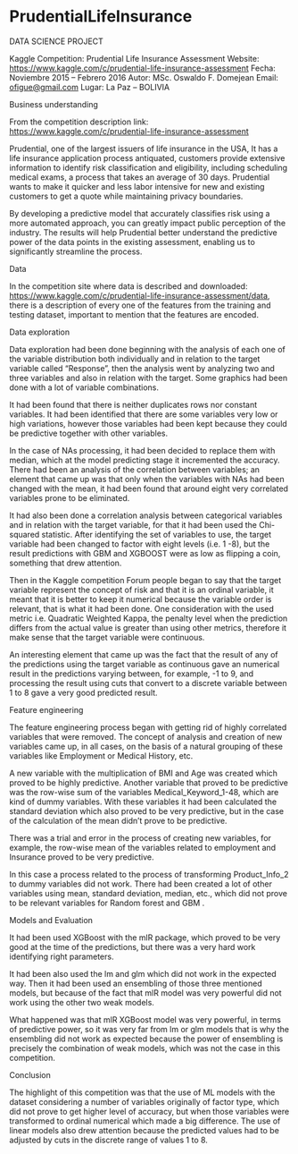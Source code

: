 # PrudentialLifeInsurance

DATA SCIENCE PROJECT


Kaggle Competition: Prudential Life Insurance Assessment
Website: https://www.kaggle.com/c/prudential-life-insurance-assessment
Fecha: Noviembre 2015 – Febrero 2016
	Autor: MSc. Oswaldo F. Domejean
Email: ofigue@gmail.com
Lugar: La Paz – BOLIVIA


Business understanding

From the competition description link: https://www.kaggle.com/c/prudential-life-insurance-assessment

Prudential, one of the largest issuers of life insurance in the USA, It has a life insurance application process antiquated, customers provide extensive information to identify risk classification and eligibility, including scheduling medical exams, a process that takes an average of 30 days. Prudential wants to make it quicker and less labor intensive for new and existing customers to get a quote while maintaining privacy boundaries.

By developing a predictive model that accurately classifies risk using a more automated approach, you can greatly impact public perception of the industry. The results will help Prudential better understand the predictive power of the data points in the existing assessment, enabling us to significantly streamline the process.

Data 

In the competition site where data is described and downloaded: https://www.kaggle.com/c/prudential-life-insurance-assessment/data, there is a description of every one of the features from the training and testing dataset, important to mention that the features are encoded.

Data exploration 

Data exploration had been done beginning with the analysis of each one of the variable distribution both individually and in relation to the target variable called “Response”, then the analysis went by analyzing two and three variables and also in relation with the target. Some graphics had been done with a lot of variable combinations. 


It had been found that there is neither duplicates rows nor constant variables. It had been identified that there are some variables very low or high variations, however those variables had been kept because they could be predictive together with other variables.

In the case of NAs processing, it had been decided to replace them with median, which at the model predicting stage it incremented the accuracy. There had been an analysis of the correlation between variables; an element that came up was that only when the variables with NAs had been changed with the mean, it had been found that around eight very correlated variables prone to be eliminated.

It had also been done a correlation analysis between categorical variables and in relation with the target variable, for that it had been used the Chi-squared statistic. After identifying the set of variables to use, the target variable had been changed to factor with eight levels (i.e. 1 -8), but the result predictions with GBM and XGBOOST were as low as flipping a coin, something that drew attention.

Then in the Kaggle competition Forum people began to say that the target variable represent the concept of risk and that it is an ordinal variable, it meant that it is better to keep it numerical because the variable order is relevant, that is what it had been done. One consideration with the used metric i.e. Quadratic Weighted Kappa, the penalty level when the prediction differs from the actual value is greater than using other metrics, therefore it make sense that the target variable were continuous.

An interesting element that came up was the fact that the result of any of the predictions using the target variable as continuous gave an numerical result in the predictions varying between, for example, -1 to 9, and processing the result using cuts that convert to a discrete variable between 1 to 8 gave a very good predicted result.


Feature engineering

The feature engineering process began with getting rid of highly correlated variables that were removed. The concept of analysis and creation of new variables came up, in all cases, on the basis of a natural grouping of these variables like Employment or Medical History, etc.

A new variable with the multiplication of BMI and Age was created which proved to be highly predictive. Another variable that proved to be predictive was the row-wise sum of the variables Medical_Keyword_1-48, which are kind of dummy variables. With these variables it had been calculated the standard deviation which also proved to be very predictive, but in the case of the calculation of the mean didn’t prove to be predictive.

There was a trial and error in the process of creating new variables, for example, the row-wise mean of the variables related to employment and Insurance proved to be very predictive.

In this case a process related to the process of transforming Product_Info_2 to dummy variables did not work. There had been created a lot of other variables using mean, standard deviation, median, etc., which did not prove to be relevant variables for Random forest and GBM .


Models and Evaluation

It had been used XGBoost with the mlR package, which proved to be very good at the time of the predictions, but there was a very hard work identifying right parameters.

It had been also used the lm and glm which did not work in the expected way. Then it had been used an ensembling of those three mentioned models, but because of the fact that mlR model was very powerful did not work using the other two weak models. 

What happened was that mlR XGBoost model was very powerful, in terms of predictive power, so it was very far from lm or glm models that is why the ensembling did not work as expected because the power of ensembling is precisely the combination of weak models, which was not the case in this competition.


Conclusion

The highlight of this competition was that the use of ML models with the dataset considering a number of variables originally of factor type, which did not prove to get higher level of accuracy, but when those variables were transformed to ordinal numerical which made a big difference. The use of linear models also drew attention because the predicted values had to be adjusted by cuts in the discrete range of values 1 to 8.
